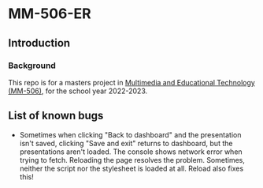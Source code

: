 # MM-506-ER
## Introduction
### Background
This repo is for a masters project in [Multimedia and Educational Technology (MM-506)](https://www.uia.no/studieplaner/topic/MM-506-G?year=2022), for the school year 2022-2023.

## List of known bugs
* Sometimes when clicking "Back to dashboard" and the presentation isn't saved, clicking "Save and exit" returns to dashboard, but the presentations aren't loaded. The console shows network error when trying to fetch. Reloading the page resolves the problem. Sometimes, neither the script nor the stylesheet is loaded at all. Reload also fixes this!